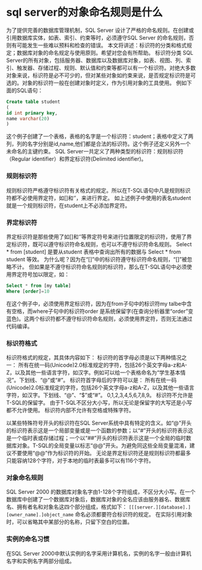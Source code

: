 # sql server的对象命名规则是什么



为了提供完善的数据库管理机制，SQL Server 设计了严格的命名规则。在创建或引用数据库实体，如表、索引、约束等时，必须遵守SQL Server 的命名规则，否则有可能发生一些难以预料和检查的错误。
本文将讲述：标识符的分类和格式规定；数据库对象的命名规定与使用原则。希望对您会有所帮助。
标识符分类
SQL Server的所有对象，包括服务器、数据库以及数据库对象，如表、视图、列、索引、触发器、存储过程、规则、默认值和约束等都可以有一个标识符。对绝大多数对象来说，标识符是必不可少的，但对某些对象如约束来说，是否规定标识符是可选的。对象的标识符一般在创建对象时定义，作为引用对象的工具使用。
例如下面的SQL语句：
```sql
Create table student
(
id int primary key,
name varchar(20)
)
```
这个例子创建了一个表格，表格的名字是一个标识符：student；表格中定义了两列，列的名字分别是id,name,他们都是合法的标识符。这个例子还定义另外一个未命名的主键约束。
SQL Server一共定义了两种类型的标识符：规则标识符（Regular identifier）和界定标识符(Delimited identifier)。

### 规则标识符

规则标识符严格遵守标识符有关格式的规定。所以在T-SQL语句中凡是规则标识符都不必使用界定符，如[]和‘’，来进行界定。
如上述例子中使用的表名student 就是一个规则标识符，在student上不必添加界定符。

### 界定标识符

界定标识符是那些使用了如[]和‘’等界定符号来进行位置限定的标识符，使用了界定标识符，既可以遵守标识符命名规则，也可以不遵守标识符命名规则。
Select * from [student] 是要从student 表格中查询出所有的数据与
Select * from student 等效。
为什么呢？因为在“[]”中的标识符遵守标识符命名规则，“[]”被忽略不计。
但如果是不遵守标识符命名规则的标识符，那么在T-SQL语句中必须使用界定符号加以限定，如：

```sql
Select * from [my table]
Where [order]=10
```
在这个例子中，必须使用界定标识符，因为在from子句中的标识符my talbe中含有空格，而where子句中的标识符order 是系统保留字(在查询分析器里“order”变蓝色)。这两个标识符都不遵守标识符命名规则，必须使用界定符，否则无法通过代码编译。

### 标识符格式

标识符格式的规定，其具体内容如下：
标识符的首字母必须是以下两种情况之一：
所有在统一码(Unicode)2.0标准规定的字符，包括26个英文字母a-z和A-Z，以及其他一些语言字符，如汉字。例如可以给一个表格命名为“学生基本情况”。下划线、“@”或“#”。
标识符首字母后的字符可以是：
所有在统一码(Unicode)2.0标准规定的字符，包括26个英文字母a-z和A-Z，以及其他一些语言字符，如汉字。下划线、“@”、“$”或“#”。
0,1,2,3,4,5,6,7,8,9。
标识符不允许是T-SQL的保留字。
由于T-SQL不区分大小写，所以无论是保留字的大写还是小写都不允许使用。
标识符内部不允许有空格或特殊字符。

以某些特殊符号开头的标识符在SQL Server系统中具有特定的含义。如“@”开头的标识符表示这是一个局部变量或是一个函数的参数；以“#”开头的标识符表示这是一个临时表或存储过程；一个以“##”开头的标识符表示这是一个全局的临时数据库对象。T-SQL的全局变量以标志“@@”开头。为避免同这些全局变量混淆，建议不要使用“@@”作为标识符的开始。
无论是界定标识符还是规则标识符都最多只能容纳128个字符，对于本地的临时表最多可以有116个字符。

### 对象命名规则

SQL Server 2000 的数据库对象名字由1-128个字符组成，不区分大小写。在一个数据库中创建了一个数据库对象后，数据库对象的全名应该由服务器名、数据库名、拥有者名和对象名这四个部分组成，格式如下：
`[[[server.][database].][owner_name].]object_name` 命名必须都要符合标识符的规定。
在实际引用对象时，可以省略其中某部分的名称，只留下空白的位置。

### 实例的命名习惯

在SQL Server 2000中默认实例的名字采用计算机名，实例的名字一般由计算机名字和实例名字两部分组成。
